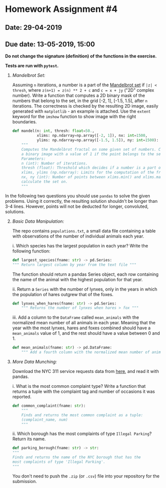 # Homework Assignment #4

## Date: 29-04-2019
## Due date: 13-05-2019, 15:00

**Do not change the signature (definition) of the functions in the exercise.**

**Tests are run with `pytest`.**

1. _Mandelbrot Set:_

    Assuming `n` iterations, a number is a part of the [Mandelbrot set](https://www.youtube.com/watch?v=FFftmWSzgmk) if `|z| < thresh`,
    where `z(n+1) = z(n) ** 2 + c` and `c = x + jy` ("2D" complex number).
    Write a function that computes a 2D binary mask of the numbers that belong to the set, in the
    grid [-2, 1], [-1.5, 1.5], after `n` iterations.
    The correctness is checked by the resulting 2D image, easily generated with `matplotlib` - an example is attached.
    Use the `extent` keyword for the `imshow` function to show image with the right boundaries.

    ```python
    def mandel(n: int, thresh: float=50.,
               xlims: np.ndarray=np.array([-2, 1]), nx: int=1500,
               ylims: np.ndarray=np.array([-1.5, 1.5]), ny: int=1500):
        """
        Computes the Mandelbrot fractal on some given set of numbers. Creates
        a binary image with a value of 1 if the point belongs to the set.
        Parameters:
        n (int): Number of iterations.
        thresh (float): Threshold which decides if a number is a part of the set.
        xlims, ylims (np.ndarray): Limits for the computation of the fractal.
        nx, ny (int): Number of points between xlims.min() and xlims.max() to
        calculate the set on.
        """
    ```

In the following two questions you should use `pandas` to solve the given
problems. Using it correctly, the resulting solution shouldn't be longer
than 3-4 lines. However, points will not be deducted for longer, convoluted,
solutions.

2. _Basic Data Manipulation:_

    The repo contains `populations.txt`, a small data file containing a table with observations
    of the number of individual animals each year.

    i. Which species has the largest population in each year? Write the following function:

    ```python
    def largest_species(fname: str) -> pd.Series:
    """ Return largest column by year from the text file """
    ```

    The function should return a pandas Series object, each row containing the name
    of the animal with the highest population for that year.

    ii. Return a `Series` with the number of lynxes, only in the years in which
    the population of hares outgrew that of the foxes.

    ```python
    def lynxes_when_hares(fname: str) -> pd.Series:
        """ Returns the number of lynxes when hares > fox """
    ```

    iii. Add a column to the `DataFrame` called `mean_animals` with the normalized mean number
    of all animals in each year. Meaning that the year with the most lynxes, hares and foxes
    combined should have a `mean_animals` value of 1, and the rest should have a value between 0 and 1.

    ```python
    def mean_animals(fname: str) -> pd.DataFrame:
        """ Add a fourth column with the normalized mean number of animals in each year """
    ```

3. _More Data Munching:_

    Download the NYC 311 service requests data from [here](https://osf.io/3a6qs), and read it with pandas.

    i. What is the most common complaint type? Write a function that returns a tuple
    with the complaint tag and number of occasions it was reported.

    ```python
    def common_complaint(fname: str):
        """
        Finds and returns the most common complaint as a tuple:
        (complaint_name, num)
        """
    ```

    ii. Which borough has the most complaints of type `Illegal Parking`?
    Return its name.

    ```python
    def parking_borough(fname: str) -> str:
    """
    Finds and returns the name of the NYC borough that has the
    most complaints of type 'Illegal Parking'.
    """
    ```

    You don't need to push the `.zip` (or `.csv`) file into your repository for the submission.